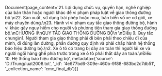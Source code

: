 Document(page_content='21. Lợi dụng chức vụ, quyền hạn, nghề nghiệp của bản thân hoặc người khác để vi phạm pháp luật về giao thông đường bộ.\n22. Sản xuất, sử dụng trái phép hoặc mua, bán biển số xe cơ giới, xe máy chuyên dùng.\n23. Hành vi vi phạm quy tắc giao thông đường bộ, hành vi khác gây nguy hiểm cho người và phương tiện tham gia giao thông đường bộ.\nCHƯƠNG II\nQUY TẮC GIAO THÔNG ĐƯỜNG BỘ\n \nĐiều 9. Quy tắc chung\n1. Người tham gia giao thông phải đi bên phải theo chiều đi của mình, đi đúng làn đường, phần đường quy định và phải chấp hành hệ thống báo hiệu đường bộ.\n2. Xe ô tô có trang bị dây an toàn thì người lái xe và người ngồi hàng ghế phía trước trong xe ô tô phải thắt dây an toàn.\nĐiều 10. Hệ thống báo hiệu đường bộ', metadata={'source': 'D:/Trung/luat2008.txt', '_id': '4e677bd6-309e-460b-9f88-683bc2c7db51', '_collection_name': 'cmc_final_db'})]